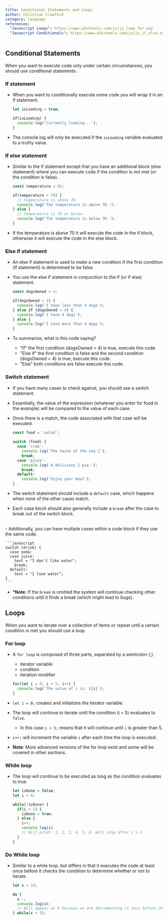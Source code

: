 ```yaml
---
title: Conditional Statements and Loops
author: Christian Crawford
category: language
references:
  "Javascript Loops": https://www.w3schools.com/js/js_loop_for.asp
  "Javascript Conditionals": https://www.w3schools.com/js/js_if_else.asp
---
```


## Conditional Statements
When you want to execute code only under certain circumstances, you should use conditional statements.

### If statement
- When you want to conditionally execute some code you will wrap it in an if statement.

  ```javascript
  let isLoading = true;
  
  if(isLoading) {
    console.log('Currently loading...');
  }
  ```
- The console.log will only be executed if the `isLoading` variable evaluated to a truthy value.
  
### If else statement
  - Similar to the if statement except that you have an additional block (else statement) where you can execute code if the condition is not met (or the condition is false).
    ```javascript
    const temperature = 85;

    if(temperature > 70) {
      // Temperature is above 70.
      console.log('The temperature is above 70.');
    } else {
      // Temperature is 70 or below.
      console.log('The temperature is below 70.');
    }
    ```
- If the temperature is above 70 it will execute the code in the if block, otherwise it will execute the code in the else block.

### Else if statement
- An else if statement is used to make a new condition if the first condition (if statement) is determined to be false.
- You use the else if statement in conjunction to the if (or if else) statement. 
  
  ```javascript
  const dogsOwned = 4;

  if(dogsOwned < 4) {
    console.log('I have less than 4 dogs');
  } else if (dogsOwned = 4) {
    console.log('I have 4 dogs');
  } else {
    console.log('I have more than 4 dogs');
  }  
  ```
- To summarize, what is this code saying?
  - "If" the first condition (dogsOwned < 4) is true, execute this code.
  - "Else if" the first condition is false and the second condition (dogsOwned = 4) is true, execute this code.
  - "Else" both conditions are false execute this code.
  
### Switch statement
  - If you have many cases to check against, you should use a switch statement. 
  - Essentially, the value of the expression (whatever you enter for food in the example) will be compared to the value of each case. 
  - Once there is a match, the code associated with that case will be executed.

    ```javascript
    const food = 'salad';
  
    switch (food) {
      case 'crab':
        console.log('The taste of the sea 🦀');
        break;
      case 'pizza':
        console.log('A delicious 🍕 pie.');
        break;
      default:
        console.log('Enjoy your meal');
    }
    ```
  - The switch statement should include a `default` case, which happens when none of the other cases match.
  - Each case block should also generally include a `break` after the case to break out of the switch block.
<br>
  - Additionally, you can have multiple cases within a code block if they use the same code.
  
    ```javascript
    switch (drink) {
      case soda:
      case juice:
        text = "I don't like water";
        break;
      default:
        text = "I love water";
    }
    ```
  - \***Note:** If the `break` is omitted the system will continue checking other conditions until it finds a break (which might lead to bugs).

## Loops
When you want to iterate over a collection of items or repeat until a certain condition is met you should use a loop.
### For loop
  - A `for loop` is composed of three parts, separated by a semicolon (;).
    - iterator variable 
    - condition 
    - iteration modifier 
  
    ```javascript
    for(let i = 0; i < 5; i++) {
      console.log(`The value of i is: ${i}`);
    }
    ```
  - `let i = 0;` creates and initializes the iterator variable.
  - The loop will continue to iterate until the condition (i < 5) evaluates to `false`.
    - In this case `i < 5;` means that it will continue until `i` is greater than 5.
  - `i++;` will increment the variable `i` after each time the loop is executed.
  - **Note**: More advanced versions of the for loop exist and some will be covered in other sections.
### While loop
  - The loop will continue to be executed as long as the condition evaluates to true.
  
    ```javascript
    let isDone = false;
    let i = 0;

    while(!isDone) {
      if(i > 5) {
        isDone = true;
      } else {
        i++;
        console.log(i) 
        // Will print: 1, 2, 3, 4, 5, 6. Will stop after i > 5
      }
    }
    ```
### Do While loop
  - Similar to a while loop, but differs in that it executes the code at least once before it checks the condition to determine whether or not to iterate.
    ```javascript
    let x = 10;

    do {
      x--;
      console.log(x); 
      // Will appear as 9 because we are decrementing it once before checking if x < 5. 
    } while(x < 5);
    ```